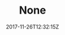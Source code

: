 ---
title: 'None'
draft: false
path: 04-the-atlantic-ocean/_NIC0774.JPG
description: ''
date: 2017-11-26T12:32:15Z
location: None
size: 6000x4000
catergory: the-atlantic-ocean
--- 